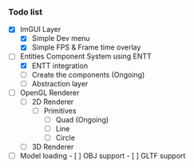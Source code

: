 ### Todo list

- [X] ImGUI Layer
	- [X] Simple Dev menu
	- [X] Simple FPS & Frame time overlay
- [ ] Entities Component System using ENTT
	- [X] ENTT integration
	- [ ] Create the components (Ongoing)
	- [ ] Abstraction layer
- [ ] OpenGL Renderer
	- [ ] 2D Renderer
		- [ ] Primitives
			- [ ] Quad  (Ongoing)
			- [ ] Line
			- [ ] Circle
	- [ ] 3D Renderer
- [ ] Model loading
	  - [ ] OBJ support
	  - [ ] GLTF support